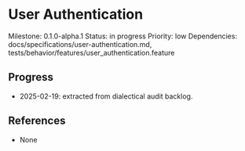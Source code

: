 # User Authentication
Milestone: 0.1.0-alpha.1
Status: in progress
Priority: low
Dependencies: docs/specifications/user-authentication.md, tests/behavior/features/user_authentication.feature

## Progress
- 2025-02-19: extracted from dialectical audit backlog.

## References
- None
